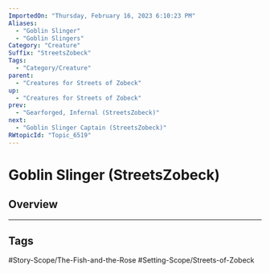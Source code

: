 ```yaml
---
ImportedOn: "Thursday, February 16, 2023 6:10:23 PM"
Aliases:
  - "Goblin Slinger"
  - "Goblin Slingers"
Category: "Creature"
Suffix: "StreetsZobeck"
Tags:
  - "Category/Creature"
parent:
  - "Creatures for Streets of Zobeck"
up:
  - "Creatures for Streets of Zobeck"
prev:
  - "Gearforged, Infernal (StreetsZobeck)"
next:
  - "Goblin Slinger Captain (StreetsZobeck)"
RWtopicId: "Topic_6519"
---
```

# Goblin Slinger (StreetsZobeck)
## Overview

---
## Tags
#Story-Scope/The-Fish-and-the-Rose #Setting-Scope/Streets-of-Zobeck

